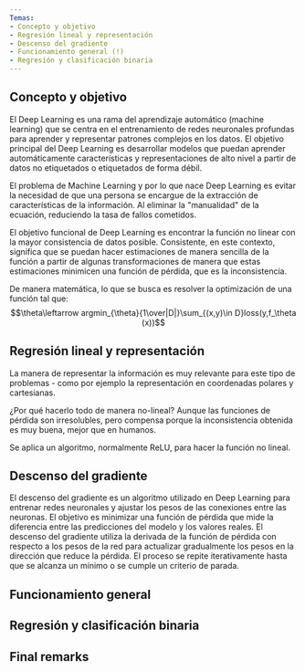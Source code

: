 ```yaml
---
Temas:
- Concepto y objetivo
- Regresión lineal y representación
- Descenso del gradiente
- Funcionamiento general (!)
- Regresión y clasificación binaria
---
```


## Concepto y objetivo
El Deep Learning es una rama del aprendizaje automático (machine learning) que se centra en el entrenamiento de redes neuronales profundas para aprender y representar patrones complejos en los datos. El objetivo principal del Deep Learning es desarrollar modelos que puedan aprender automáticamente características y representaciones de alto nivel a partir de datos no etiquetados o etiquetados de forma débil.

El problema de Machine Learning y por lo que nace Deep Learning es evitar la necesidad de que una persona se encargue de la extracción de características de la información. Al eliminar la "manualidad" de la ecuación, reduciendo la tasa de fallos cometidos.

El objetivo funcional de Deep Learning es encontrar la función no linear con la mayor consistencia de datos posible. Consistente, en este contexto, significa que se puedan hacer estimaciones de manera sencilla de la función a partir de algunas transformaciones de manera que estas estimaciones minimicen una función de pérdida, que es la inconsistencia.

De manera matemática, lo que se busca es resolver la optimización de una función tal que: $$\theta\leftarrow argmin_{\theta}{1\over|D|}\sum_{(x,y)\in D}loss(y,f_\theta (x))$$


## Regresión lineal y representación
La manera de representar la información es muy relevante para este tipo de problemas - como por ejemplo la representación en coordenadas polares y cartesianas. 

¿Por qué hacerlo todo de manera no-lineal? Aunque las funciones de pérdida son irresolubles, pero compensa porque la inconsistencia obtenida es muy buena, mejor que en humanos.

Se aplica un algoritmo, normalmente ReLU, para hacer la función no lineal.

## Descenso del gradiente
El descenso del gradiente es un algoritmo utilizado en Deep Learning para entrenar redes neuronales y ajustar los pesos de las conexiones entre las neuronas. El objetivo es minimizar una función de pérdida que mide la diferencia entre las predicciones del modelo y los valores reales. El descenso del gradiente utiliza la derivada de la función de pérdida con respecto a los pesos de la red para actualizar gradualmente los pesos en la dirección que reduce la pérdida. El proceso se repite iterativamente hasta que se alcanza un mínimo o se cumple un criterio de parada.

## Funcionamiento general


## Regresión y clasificación binaria

## Final remarks
